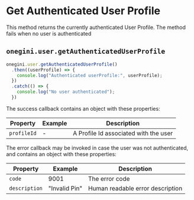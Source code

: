 # Get Authenticated User Profile

This method returns the currently authenticated User Profile. The method fails when no user is authenticated 

## `onegini.user.getAuthenticatedUserProfile`

```js
onegini.user.getAuthenticatedUserProfile()
  .then((userProfile) => {
    console.log("Authenticated userProfile:", userProfile);
  })
  .catch(() => {
    console.log("No user authenticated");
  })
```

The success callback contains an object with these properties:

| Property | Example | Description |
| --- | --- | --- |
| `profileId` | - | A Profile Id associated with the user

The error callback may be invoked in case the user was not authenticated, and contains an object with these properties:

| Property | Example | Description |
| --- | --- | --- |
| `code` | 9001 | The error code
| `description` | "Invalid Pin" | Human readable error description
